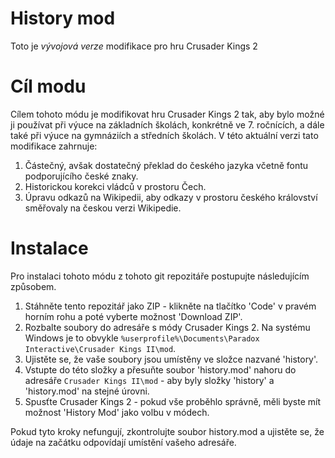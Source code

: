 # History mod

Toto je *vývojová verze* modifikace pro hru Crusader Kings 2

# Cíl modu

Cílem tohoto módu je modifikovat hru Crusader Kings 2 tak, aby bylo možné ji používat při výuce na základních školách, konkrétně ve 7. ročnících, a dále také při výuce na gymnáziích a středních školách. V této aktuální verzi tato modifikace zahrnuje:

1. Částečný, avšak dostatečný překlad do českého jazyka včetně fontu podporujícího české znaky.
2. Historickou korekci vládců v prostoru Čech.
3. Úpravu odkazů na Wikipedii, aby odkazy v prostoru českého království směřovaly na českou verzi Wikipedie.

# Instalace

Pro instalaci tohoto módu z tohoto git repozitáře postupujte následujícím způsobem.

1. Stáhněte tento repozitář jako ZIP - klikněte na tlačítko 'Code' v pravém horním rohu a poté vyberte možnost 'Download ZIP'.
2. Rozbalte soubory do adresáře s módy Crusader Kings 2. Na systému Windows je to obvykle `%userprofile%\Documents\Paradox Interactive\Crusader Kings II\mod`.
3. Ujistěte se, že vaše soubory jsou umístěny ve složce nazvané 'history'.
4. Vstupte do této složky a přesuňte soubor 'history.mod' nahoru do adresáře `Crusader Kings II\mod` - aby byly složky 'history' a 'history.mod' na stejné úrovni.
5. Spusťte Crusader Kings 2 - pokud vše proběhlo správně, měli byste mít možnost 'History Mod' jako volbu v módech.

Pokud tyto kroky nefungují, zkontrolujte soubor history.mod a ujistěte se, že údaje na začátku odpovídají umístění vašeho adresáře.

